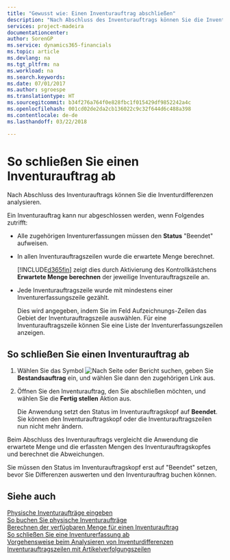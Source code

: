 ```yaml
---
title: "Gewusst wie: Einen Inventurauftrag abschließen"
description: "Nach Abschluss des Inventurauftrags können Sie die Inventurdifferenzen analysieren."
services: project-madeira
documentationcenter: 
author: SorenGP
ms.service: dynamics365-financials
ms.topic: article
ms.devlang: na
ms.tgt_pltfrm: na
ms.workload: na
ms.search.keywords: 
ms.date: 07/01/2017
ms.author: sgroespe
ms.translationtype: HT
ms.sourcegitcommit: b34f276a764f0e828fbc1f015429df9852242a4c
ms.openlocfilehash: 001cd02de2da2cb136022c9c32f644d6c488a398
ms.contentlocale: de-de
ms.lasthandoff: 03/22/2018

---
```

# <a name="finish-a-physical-inventory-order"></a>So schließen Sie einen Inventurauftrag ab
Nach Abschluss des Inventurauftrags können Sie die Inventurdifferenzen analysieren.  

Ein Inventurauftrag kann nur abgeschlossen werden, wenn Folgendes zutrifft:  

- Alle zugehörigen Inventurerfassungen müssen den **Status** "Beendet" aufweisen.  
- In allen Inventurauftragszeilen wurde die erwartete Menge berechnet.  

    [!INCLUDE[d365fin](../../includes/d365fin_md.md)] zeigt dies durch Aktivierung des Kontrollkästchens **Erwartete Menge berechnen** der  jeweilige Inventurauftragszeile an.  

- Jede Inventurauftragszeile wurde mit mindestens einer Inventurerfassungszeile gezählt.  

    Dies wird angegeben, indem Sie im Feld Aufzeichnungs-Zeilen das Gebiet der Inventurauftragszeile auswählen. Für eine Inventurauftragszeile können Sie eine Liste der Inventurerfassungszeilen anzeigen.  

## <a name="to-finish-a-physical-inventory-order"></a>So schließen Sie einen Inventurauftrag ab  

1.  Wählen Sie das Symbol ![Nach Seite oder Bericht suchen](../../media/ui-search/search_small.png "Symbol „Nach Seite oder Bericht suchen”"), geben Sie **Bestandsauftrag** ein, und wählen Sie dann den zugehörigen Link aus.  
2.  Öffnen Sie den Inventurauftrag, den Sie abschließen möchten, und wählen Sie die **Fertig stellen** Aktion aus.  

    Die Anwendung setzt den Status im Inventurauftragskopf auf **Beendet**. Sie können den Inventurauftragskopf oder die Inventurauftragszeilen nun nicht mehr ändern.  

Beim Abschluss des Inventurauftrags vergleicht die Anwendung die erwartete Menge und die erfassten Mengen des Inventurauftragskopfes und berechnet die Abweichungen.  

Sie müssen den Status im Inventurauftragskopf erst auf "Beendet" setzen, bevor Sie Differenzen auswerten und den Inventurauftrag buchen können.  

## <a name="see-also"></a>Siehe auch  
 [Physische Inventuraufträge eingeben](how-to-enter-physical-inventory-orders.md)   
 [So buchen Sie physische Inventuraufträge](how-to-post-physical-inventory-orders.md)   
 [Berechnen der verfügbaren Menge für einen Inventurauftrag](how-to-calculate-quantity-on-hand-for-a-physical-inventory-order.md)   
 [So schließen Sie eine Inventurerfassung ab](how-to-finish-a-physical-inventory-recording.md)   
 [Vorgehensweise beim Analysieren von Inventurdifferenzen](how-to-analyze-physical-inventory-differences.md)   
 [Inventurauftragszeilen mit Artikelverfolgungszeilen](physical-inventory-order-lines-with-item-tracking-lines.md)

